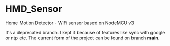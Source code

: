 # HMD_Sensor
Home Motion Detector - WiFi sensor based on NodeMCU v3

It's a deprecated branch. I kept it because of features like sync with google or ntp etc.
The current form of the project can be found on branch **main**.
